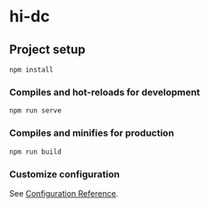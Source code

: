 # hi-dc

## Project setup
```shell
npm install
```

### Compiles and hot-reloads for development
```shell
npm run serve
```

### Compiles and minifies for production
```shell
npm run build
```


### Customize configuration
See [Configuration Reference](https://cli.vuejs.org/config/).
